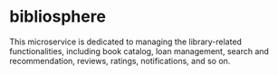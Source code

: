 # bibliosphere
This microservice is dedicated to managing the library-related functionalities, including book catalog, loan management, search and recommendation, reviews, ratings, notifications, and so on.
